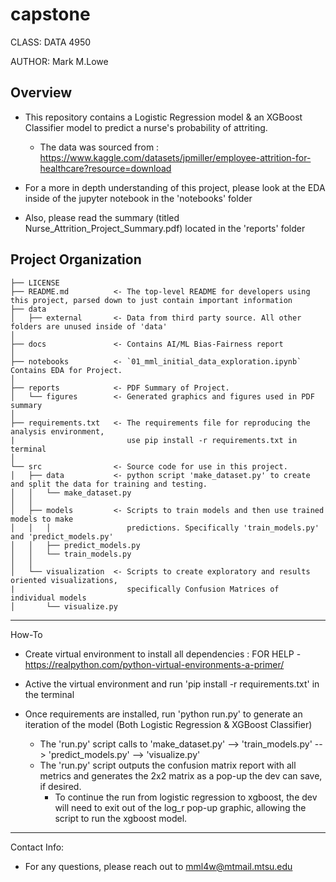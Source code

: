 capstone
==============================

CLASS: DATA 4950 

AUTHOR: Mark M.Lowe

Overview
------------------------------------------------------------------------------------------------------------------------------------------------------
- This repository contains a Logistic Regression model & an XGBoost Classifier model to predict a nurse's probability of attriting. 

    - The data was sourced from : https://www.kaggle.com/datasets/jpmiller/employee-attrition-for-healthcare?resource=download
    
- For a more in depth understanding of this project, please look at the EDA inside of the jupyter notebook in the 'notebooks' folder

- Also, please read the summary (titled Nurse_Attrition_Project_Summary.pdf) located in the 'reports' folder


Project Organization
------------------------------------------------------------------------------------------------------------------------------------------------------

    ├── LICENSE
    ├── README.md          <- The top-level README for developers using this project, parsed down to just contain important information
    ├── data
    │   ├── external       <- Data from third party source. All other folders are unused inside of 'data'
    │
    ├── docs               <- Contains AI/ML Bias-Fairness report
    │
    ├── notebooks          <- `01_mml_initial_data_exploration.ipynb` Contains EDA for Project.
    │
    ├── reports            <- PDF Summary of Project.
    │   └── figures        <- Generated graphics and figures used in PDF summary
    │
    ├── requirements.txt   <- The requirements file for reproducing the analysis environment, 
    |                         use pip install -r requirements.txt in terminal
    │                         
    └── src                <- Source code for use in this project.
    │   ├── data           <- python script 'make_dataset.py' to create and split the data for training and testing. 
    │   │   └── make_dataset.py
    │   │
    │   ├── models         <- Scripts to train models and then use trained models to make
    │   │   │                 predictions. Specifically 'train_models.py' and 'predict_models.py'
    │   │   ├── predict_models.py
    │   │   └── train_models.py
    │   │
    │   └── visualization  <- Scripts to create exploratory and results oriented visualizations, 
    |                         specifically Confusion Matrices of individual models
    │       └── visualize.py
    
---------------------------------------------------------------------------------------------------------------------------------------------------------
How-To
- Create virtual environment to install all dependencies : FOR HELP - https://realpython.com/python-virtual-environments-a-primer/

- Active the virtual environment and run 'pip install -r requirements.txt' in the terminal

- Once requirements are installed, run 'python run.py' to generate an iteration of the model (Both Logistic Regression & XGBoost Classifier)

    - The 'run.py' script calls to 'make_dataset.py' --> 'train_models.py' --> 'predict_models.py' --> 'visualize.py'
    - The 'run.py' script outputs the confusion matrix report  with all metrics and generates the 2x2 matrix as a pop-up the dev can save, if desired.
        - To continue the run from logistic regression to xgboost, the dev will need to exit out of the log_r pop-up graphic, allowing the script to run the xgboost model.

----------------------------------------------------------------------------------------------------------------------------------------------------------
Contact Info:

- For any questions, please reach out to mml4w@mtmail.mtsu.edu 


